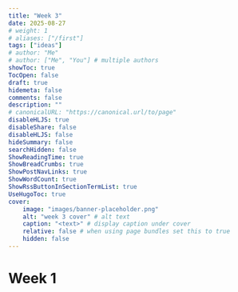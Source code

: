 ```yaml
---
title: "Week 3"
date: 2025-08-27
# weight: 1
# aliases: ["/first"]
tags: ["ideas"]
# author: "Me"
# author: ["Me", "You"] # multiple authors
showToc: true
TocOpen: false
draft: true
hidemeta: false
comments: false
description: ""
# canonicalURL: "https://canonical.url/to/page"
disableHLJS: true
disableShare: false
disableHLJS: false
hideSummary: false
searchHidden: false
ShowReadingTime: true
ShowBreadCrumbs: true
ShowPostNavLinks: true
ShowWordCount: true
ShowRssButtonInSectionTermList: true
UseHugoToc: true
cover:
    image: "images/banner-placeholder.png"
    alt: "week 3 cover" # alt text
    caption: "<text>" # display caption under cover
    relative: false # when using page bundles set this to true
    hidden: false
---
```

# Week 1
